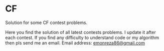 # CF
Solution for some CF contest problems. 

Here you find the solution of all latest contests problems. I update it after each contest. 
If you find any difficulty to understand code or my algorithm then pls send me an email. Email address: emonreza86@gmail.com
